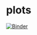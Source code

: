 # plots

[![Binder](https://mybinder.org/badge_logo.svg)](https://mybinder.org/v2/gh/parajal/plots/master?urlpath=lab/tree)
